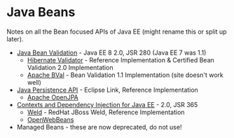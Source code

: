 # Java Beans

Notes on all the Bean focused APIs of Java EE (might rename this or split up later).

* [Java Bean Validation](http://beanvalidation.org/) - Java EE 8 2.0, JSR 280 (Java EE 7 was 1.1)
  * [Hibernate Validator](http://hibernate.org/validator/) - Reference Implementation & Certified Bean Validation 2.0 Implementation
  * [Apache BVal](https://bval.apache.org/) - Bean Validation 1.1 Implementation (site doesn't work well)
* [Java Persistence API](https://www.eclipse.org/eclipselink/) - Eclipse Link, Reference Implementation
  * [Apache OpenJPA](https://openjpa.apache.org/)
* [Contexts and Dependency Injection for Java EE](http://www.cdi-spec.org/) - 2.0, JSR 365
  * [Weld](http://weld.cdi-spec.org/) - RedHat JBoss Weld, Reference Implementation
  * [OpenWebBeans](https://openwebbeans.apache.org/documentation.html)
* Managed Beans - these are now deprecated, do not use!